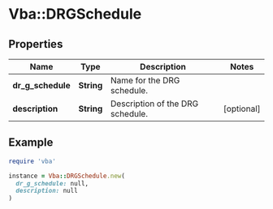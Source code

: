 # Vba::DRGSchedule

## Properties

| Name | Type | Description | Notes |
| ---- | ---- | ----------- | ----- |
| **dr_g_schedule** | **String** | Name for the DRG schedule. |  |
| **description** | **String** | Description of the DRG schedule. | [optional] |

## Example

```ruby
require 'vba'

instance = Vba::DRGSchedule.new(
  dr_g_schedule: null,
  description: null
)
```

